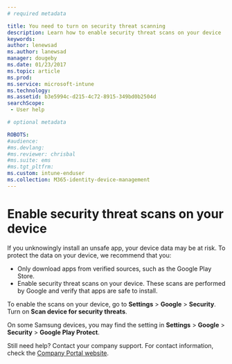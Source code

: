 ```yaml
---
# required metadata

title: You need to turn on security threat scanning 
description: Learn how to enable security threat scans on your device
keywords:
author: lenewsad
ms.author: lanewsad
manager: dougeby
ms.date: 01/23/2017
ms.topic: article
ms.prod:
ms.service: microsoft-intune
ms.technology:
ms.assetid: b3e5994c-d215-4c72-8915-349bd0b2504d
searchScope:
 - User help

# optional metadata

ROBOTS:  
#audience:
#ms.devlang:
#ms.reviewer: chrisbal
#ms.suite: ems
#ms.tgt_pltfrm:
ms.custom: intune-enduser
ms.collection: M365-identity-device-management
---
```


# Enable security threat scans on your device 
If you unknowingly install an unsafe app, your device data may be at risk. To protect the data on your device, we recommend that you: 

* Only download apps from verified sources, such as the Google Play Store.  
* Enable security threat scans on your device. These scans are performed by Google and verify that apps are safe to install.  

To enable the scans on your device, go to **Settings** > **Google** > **Security**. Turn on **Scan device for security threats**.  

On some Samsung devices, you may find the setting in **Settings** > **Google** > **Security** > **Google Play Protect**.

Still need help? Contact your company support. For contact information, check the [Company Portal website](https://go.microsoft.com/fwlink/?linkid=2010980). 
